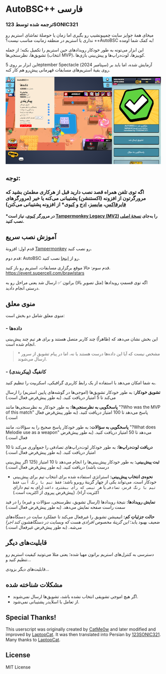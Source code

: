 # AutoBSC++ فارسی
### **ترجمه شده توسط 123SONIC321**

میخای همۀ جوایز سایت چمپیونشیپ رو بگیری اما زمان یا حوصلۀ تماشای استریم رو نداری یا استریم در منطقه زمانیت مناسب نیست؟ ++AutoBSC به کمک شما اومده!

این ابزار می‌تونه به طور خودکار رویدادهای حین استریم را تکمیل بکنه؛ از جمله تشویق‌ها، نظرسنجی‌ها (انتخاب MVP)، کوییزها، لوت‌دراپ‌ها و پیش‌بینی بازی‌ها.

این ابزار بر روی 5eptember 5pectacle (سپتامبر 2024) آزمایش شده، اما باید بر روی بقیۀ استریم‌های مسابقات قهرمانی پیشِ‌رو هم کار کنه.

![AutoBSC](https://github.com/123SONIC321/AutoBSC-Fa/raw/master/showcase.png)

## توجه:
### اگه توی تلفن همراه قصد نصب دارید قبل از هرکاری مطمئن بشید که مرورگرتون از افزونه (اکستنشن) پشتیبانی می‌کنه یا خیر (مرورگرهای [فایرفاکس](https://www.mozilla.org/en-US/firefox/browsers/mobile/android/)، [مایسز](https://www.mises.site/download)، [ادج](https://www.microsoft.com/fa-ir/edge/download) و [کیوی](https://kiwibrowser.com/)* از افزونه پشتیبانی می‌کنن)
#### *در مرورگر [کیوی](https://kiwibrowser.com/)، نیاز است [Tampermonkey Legacy (MV2)](https://chromewebstore.google.com/detail/lcmhijbkigalmkeommnijlpobloojgfn) را به‌جای [نسخۀ اصلی](https://chromewebstore.google.com/detail/dhdgffkkebhmkfjojejmpbldmpobfkfo) نصب کنید.

## آموزش نصب سریع

قدم اول: افزونۀ [Tampermonkey](https://www.tampermonkey.net/) رو نصب کنید.

قدم دوم: AutoBSC رو از [اینجا](https://github.com/123SONIC321/AutoBSC-Fa/raw/master/autobsc.user.js) نصب کنید.

قدم سوم: حالا موقع برگزاری مسابقات، استریم رو باز کنید. https://event.supercell.com/brawlstars

اگه توی قسمتِ رویداد‌ها (مثل تصویرِ بالا) براتون ✅ ارسال شد یعنی مراحل رو به درستی انجام دادید.

## منوی معلق
منوی معلق شامل دو بخش است:
### - داده‌ها
این بخش نشان می‌دهد که (ظاهراً) چند کاربر متصل هستند و برای هر تیم چند پیش‌بینی انجام شده است.
> \* مشخص نیست که آیا این داده‌ها درست هستند یا نه، اما در پیام تشویق از سرور ارسال می‌شوند.

### - کانفیگ (پیکربندی)
به شما امکان می‌دهد با استفاده از یک رابط کاربری گرافیکی، اسکریپت را تنظیم کنید.

**تشویق خودکار:**
به طور خودکار تشویق‌ها (اموجی‌ها در گوشه‌های پایین استریم) را ارسال می‌کند تا 5 امتیاز دریافت کنید. (به طور پیش‌فرض فعال است.)

**پاسخگویی به نظرسنجی‌ها:**
به طور خودکار به نظرسنجی‌ها مانند "?Who was the MVP of this match" پاسخ می‌دهد تا 100 امتیاز دریافت کنید. (به طور پیش‌فرض فعال است.)

**پاسخگویی به سؤالات:**
به طور خودکار پاسخ صحیح را به سؤالات، مانند "?What does Melodie use as a weapon" می‌دهد تا 50 امتیاز دریافت کنید. (به طور پیش‌فرض فعال است.)

**دریافت لوت‌دراپ‌ها:**
به طور خودکار لوت‌دراپ‌های تصادفی را جمع‌آوری می‌کند تا 10 امتیاز دریافت کنید. (به طور پیش‌فرض فعال است.)

**ثبت پیش‌بینی:**
به طور خودکار پیش‌بینی‌ها را انجام می‌دهد تا 10 امتیاز (125 اگر پیش‌بینی درست باشد) دریافت کنید. (به طور پیش‌فرض فعال است.)

- **نحوه‌ی انتخاب پیش‌بینی:**
استراتژی استفاده شده برای انتخاب تیم برای پیش‌بینی خودکار است. می‌تواند یکی از چهار گزینۀ روبرو باشد: `فقط تیم با رنگ آبی`، `فقط تیم با رنگ قرمز`، `تصادفی` یا `هر تیمی که رأی بیشتری داشت` (رای به تیم دارای اکثریت آراء). (پیش‌فرض پیروی از اکثریت است.)

**نمایش رویدادها:**
نتیجۀ رویدادها (ارسال تشویق، نظرسنجی، سؤالات و غیره) را در فید سمت راست صفحه نمایش می‌دهد. (به طور پیش‌فرض فعال است.)

**حالت جزئیاتِ کم:**
انیمیشن تشویق را غیرفعال می‌کند تا عملکرد سایت در دستگاه‌های ضعیف بهبود یابد؛ *این گزینۀ مخصوص افرادی هست که وبسایت در دستگاهشون کند اجرا می‌شه.* (به طور پیش‌فرض غیرفعال است.)

## قابلیت‌های دیگر
دسترسی به کنترل‌های استریم براتون مهیا شده؛ یعنی مثلا می‌تونید کیفیت استریم رو تنظیم کنید و...

قابلیت‌های دیگر بزودی...

## مشکلات شناخته شده
- اگر هیچ اموجی تشویقی انتخاب نشده باشد، تشویق‌ها ارسال نمی‌شوند.
- از تعامل با اسلایدر پشتیبانی نمی‌شود.

## Special Thanks!
This userscript was originally created by [CatMe0w](https://github.com/CatMe0w/AutoBSC) and later modified and improved by [LaptopCat](https://github.com/LaptopCat/AutoBSC). It was then translated into Persian by [123SONIC321](https://github.com/123SONIC321).
Many thanks to [LaptopCat](https://github.com/LaptopCat).

## License

MIT License
